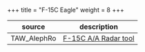 +++
title = "F-15C Eagle"
weight = 8
+++

source                                | description
------------------------------------- | -----------
TAW_AlephRo             | [F-15C A/A Radar tool](https://tawdcs.org/radar-f15/)
